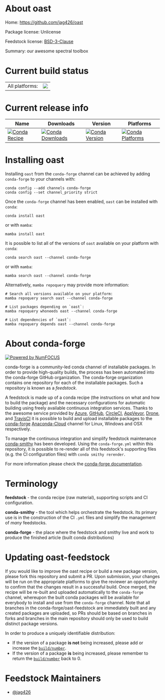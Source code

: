 About oast
==========

Home: https://github.com/jag426/oast

Package license: Unlicense

Feedstock license: [BSD-3-Clause](https://github.com/conda-forge/oast-feedstock/blob/main/LICENSE.txt)

Summary: our awesome spectral toolbox

Current build status
====================


<table><tr><td>All platforms:</td>
    <td>
      <a href="https://dev.azure.com/conda-forge/feedstock-builds/_build/latest?definitionId=16577&branchName=main">
        <img src="https://dev.azure.com/conda-forge/feedstock-builds/_apis/build/status/oast-feedstock?branchName=main">
      </a>
    </td>
  </tr>
</table>

Current release info
====================

| Name | Downloads | Version | Platforms |
| --- | --- | --- | --- |
| [![Conda Recipe](https://img.shields.io/badge/recipe-oast-green.svg)](https://anaconda.org/conda-forge/oast) | [![Conda Downloads](https://img.shields.io/conda/dn/conda-forge/oast.svg)](https://anaconda.org/conda-forge/oast) | [![Conda Version](https://img.shields.io/conda/vn/conda-forge/oast.svg)](https://anaconda.org/conda-forge/oast) | [![Conda Platforms](https://img.shields.io/conda/pn/conda-forge/oast.svg)](https://anaconda.org/conda-forge/oast) |

Installing oast
===============

Installing `oast` from the `conda-forge` channel can be achieved by adding `conda-forge` to your channels with:

```
conda config --add channels conda-forge
conda config --set channel_priority strict
```

Once the `conda-forge` channel has been enabled, `oast` can be installed with `conda`:

```
conda install oast
```

or with `mamba`:

```
mamba install oast
```

It is possible to list all of the versions of `oast` available on your platform with `conda`:

```
conda search oast --channel conda-forge
```

or with `mamba`:

```
mamba search oast --channel conda-forge
```

Alternatively, `mamba repoquery` may provide more information:

```
# Search all versions available on your platform:
mamba repoquery search oast --channel conda-forge

# List packages depending on `oast`:
mamba repoquery whoneeds oast --channel conda-forge

# List dependencies of `oast`:
mamba repoquery depends oast --channel conda-forge
```


About conda-forge
=================

[![Powered by
NumFOCUS](https://img.shields.io/badge/powered%20by-NumFOCUS-orange.svg?style=flat&colorA=E1523D&colorB=007D8A)](https://numfocus.org)

conda-forge is a community-led conda channel of installable packages.
In order to provide high-quality builds, the process has been automated into the
conda-forge GitHub organization. The conda-forge organization contains one repository
for each of the installable packages. Such a repository is known as a *feedstock*.

A feedstock is made up of a conda recipe (the instructions on what and how to build
the package) and the necessary configurations for automatic building using freely
available continuous integration services. Thanks to the awesome service provided by
[Azure](https://azure.microsoft.com/en-us/services/devops/), [GitHub](https://github.com/),
[CircleCI](https://circleci.com/), [AppVeyor](https://www.appveyor.com/),
[Drone](https://cloud.drone.io/welcome), and [TravisCI](https://travis-ci.com/)
it is possible to build and upload installable packages to the
[conda-forge](https://anaconda.org/conda-forge) [Anaconda-Cloud](https://anaconda.org/)
channel for Linux, Windows and OSX respectively.

To manage the continuous integration and simplify feedstock maintenance
[conda-smithy](https://github.com/conda-forge/conda-smithy) has been developed.
Using the ``conda-forge.yml`` within this repository, it is possible to re-render all of
this feedstock's supporting files (e.g. the CI configuration files) with ``conda smithy rerender``.

For more information please check the [conda-forge documentation](https://conda-forge.org/docs/).

Terminology
===========

**feedstock** - the conda recipe (raw material), supporting scripts and CI configuration.

**conda-smithy** - the tool which helps orchestrate the feedstock.
                   Its primary use is in the construction of the CI ``.yml`` files
                   and simplify the management of *many* feedstocks.

**conda-forge** - the place where the feedstock and smithy live and work to
                  produce the finished article (built conda distributions)


Updating oast-feedstock
=======================

If you would like to improve the oast recipe or build a new
package version, please fork this repository and submit a PR. Upon submission,
your changes will be run on the appropriate platforms to give the reviewer an
opportunity to confirm that the changes result in a successful build. Once
merged, the recipe will be re-built and uploaded automatically to the
`conda-forge` channel, whereupon the built conda packages will be available for
everybody to install and use from the `conda-forge` channel.
Note that all branches in the conda-forge/oast-feedstock are
immediately built and any created packages are uploaded, so PRs should be based
on branches in forks and branches in the main repository should only be used to
build distinct package versions.

In order to produce a uniquely identifiable distribution:
 * If the version of a package **is not** being increased, please add or increase
   the [``build/number``](https://docs.conda.io/projects/conda-build/en/latest/resources/define-metadata.html#build-number-and-string).
 * If the version of a package **is** being increased, please remember to return
   the [``build/number``](https://docs.conda.io/projects/conda-build/en/latest/resources/define-metadata.html#build-number-and-string)
   back to 0.

Feedstock Maintainers
=====================

* [@jag426](https://github.com/jag426/)

